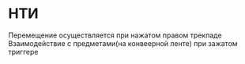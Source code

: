 # НТИ
Перемещение осуществляется при нажатом правом трекпаде
Взаимодействие с предметами(на конвеерной ленте) при зажатом триггере

